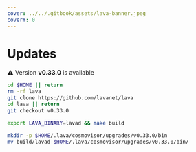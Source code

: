 ```yaml
---
cover: ../../.gitbook/assets/lava-banner.jpeg
coverY: 0
---
```


# Updates

⚠️ Version **v0.33.0** is available

```bash
cd $HOME || return
rm -rf lava
git clone https://github.com/lavanet/lava
cd lava || return
git checkout v0.33.0

export LAVA_BINARY=lavad && make build

mkdir -p $HOME/.lava/cosmovisor/upgrades/v0.33.0/bin
mv build/lavad $HOME/.lava/cosmovisor/upgrades/v0.33.0/bin/
```

